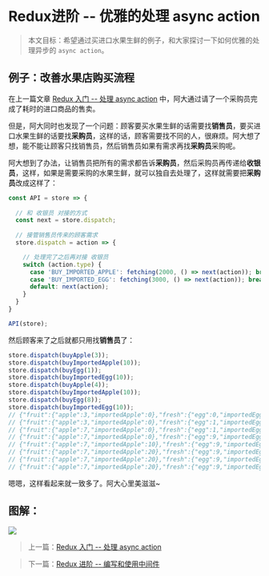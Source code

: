 # Redux进阶 -- 优雅的处理 async action

> 本文目标：希望通过买进口水果生鲜的例子，和大家探讨一下如何优雅的处理异步的 `async action`。

## 例子：改善水果店购买流程

在上一篇文章 [Redux 入门 -- 处理 async action](https://juejin.im/post/5ad5920e6fb9a028c523afcf) 中，阿大通过请了一个采购员完成了耗时的进口商品的售卖。

但是，阿大同时也发现了一个问题：顾客要买水果生鲜的话需要找**销售员**，要买进口水果生鲜的话要找**采购员**，这样的话，顾客需要找不同的人，很麻烦。阿大想了想，能不能让顾客只找销售员，然后销售员如果有需求再找**采购员**采购呢。

阿大想到了办法，让销售员把所有的需求都告诉**采购员**，然后采购员再传递给**收银员**，这样，如果是需要采购的水果生鲜，就可以独自去处理了，这样就需要把**采购员**改成这样了：

```js
const API = store => {
  
  // 和 收银员 对接的方式
  const next = store.dispatch;
  
  // 接管销售员传来的顾客需求
  store.dispatch = action => {

    // 处理完了之后再对接 收银员
    switch (action.type) {
      case 'BUY_IMPORTED_APPLE': fetching(2000, () => next(action)); break;
      case 'BUY_IMPORTED_EGG': fetching(3000, () => next(action)); break;
      default: next(action);
    }
  }
}

API(store);
```

然后顾客来了之后就都只用找**销售员**了：

```js
store.dispatch(buyApple(3));
store.dispatch(buyImportedApple(10));
store.dispatch(buyEgg(1));
store.dispatch(buyImportedEgg(10));
store.dispatch(buyApple(4));
store.dispatch(buyImportedApple(10));
store.dispatch(buyEgg(8));
store.dispatch(buyImportedEgg(10));
// {"fruit":{"apple":3,"importedApple":0},"fresh":{"egg":0,"importedEgg":0}}
// {"fruit":{"apple":3,"importedApple":0},"fresh":{"egg":1,"importedEgg":0}}
// {"fruit":{"apple":7,"importedApple":0},"fresh":{"egg":1,"importedEgg":0}}
// {"fruit":{"apple":7,"importedApple":0},"fresh":{"egg":9,"importedEgg":0}}
// {"fruit":{"apple":7,"importedApple":10},"fresh":{"egg":9,"importedEgg":0}}
// {"fruit":{"apple":7,"importedApple":20},"fresh":{"egg":9,"importedEgg":0}}
// {"fruit":{"apple":7,"importedApple":20},"fresh":{"egg":9,"importedEgg":10}}
// {"fruit":{"apple":7,"importedApple":20},"fresh":{"egg":9,"importedEgg":20}}
```

嗯嗯，这样看起来就一致多了。阿大心里美滋滋~

## 图解：

![](http://ox12mie1c.bkt.clouddn.com/DEMO4.png?imageView2/0/q/75%7Cwatermark/2/text/6Zi_5biM/font/5b6u6L2v6ZuF6buR/fontsize/320/fill/I0ZGRkZGRg==/dissolve/50/gravity/SouthEast/dx/20/dy/20%7Cimageslim)

> 上一篇：[Redux 入门 -- 处理 async action](https://juejin.im/post/5ad5920e6fb9a028c523afcf)

> 下一篇：[Redux 进阶 -- 编写和使用中间件](https://juejin.im/post/5add5821518825671f2f5f24)